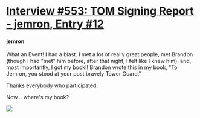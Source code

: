 # [Interview #553: TOM Signing Report - jemron, Entry #12](https://www.theoryland.com/intvmain.php?i=553#12)

#### jemron

What an Event! I had a blast. I met a lot of really great people, met Brandon (though I had "met" him before, after that night, I felt like I knew him), and, most importantly, I got my book!! Brandon wrote this in my book, "To Jemron, you stood at your post bravely Tower Guard."

Thanks everybody who participated.

Now... where's my book?

![](http://www.dragonmount.com/forums/uploads/1288810748/gallery_9609_41_3024.jpg)

